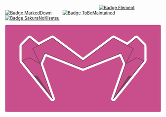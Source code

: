 
                                 
[![Badge Element]][Matrix]   
[![Badge MarkedDown]][MarkedDown]   
[![Badge ToBeMaintained]][ToBeMaintained]   
[![Badge SakuraNoKisetsu]][SakuraNoKisetsu]


![画布]

<!----------------------------------------------------------------------------->

[Badge SakuraNoKisetsu]: https://img.shields.io/static/v1?label=&message=SakuraNoKisetsu&color=e36d92&style=for-the-badge
[Badge ToBeMaintained]: https://img.shields.io/badge/ToBeMaintained-ed6d46?style=for-the-badge
[Badge MarkedDown]: https://img.shields.io/badge/MarkedDown-00B2FF?style=for-the-badge
[Badge Element]: https://img.shields.io/static/v1?label=&message=Element&color=0dbd8b&style=for-the-badge

[画布]: ファイル/画布.png

[SakuraNoKisetsu]: https://github.com/SakuraNoKisetsu
[ToBeMaintained]: https://github.com/ToBeMaintained
[MarkedDown]: https://github.com/MarkedDown
[Matrix]: https://matrix.to/#/@electronicsarchive:matrix.org
